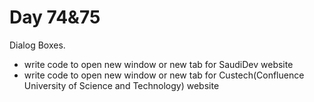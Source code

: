 # Day 74&75

Dialog Boxes.

- write code to open new window or new tab for SaudiDev website
- write code to open new window or new tab for Custech(Confluence University of Science and Technology) website